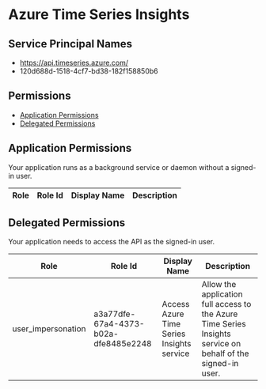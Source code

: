 # Azure Time Series Insights
## Service Principal Names
- https://api.timeseries.azure.com/
- 120d688d-1518-4cf7-bd38-182f158850b6

 ## Permissions
- [Application Permissions](#application-permissions)
- [Delegated Permissions](#delegated-permissions)

## Application Permissions
Your application runs as a background service or daemon without a signed-in user.

| Role | Role Id | Display Name | Description |
|---|---|---|---|

## Delegated Permissions
Your application needs to access the API as the signed-in user. 

| Role | Role Id | Display Name | Description |
|---|---|---|---|
| user_impersonation | a3a77dfe-67a4-4373-b02a-dfe8485e2248 | Access Azure Time Series Insights service | Allow the application full access to the Azure Time Series Insights service on behalf of the signed-in user. |

